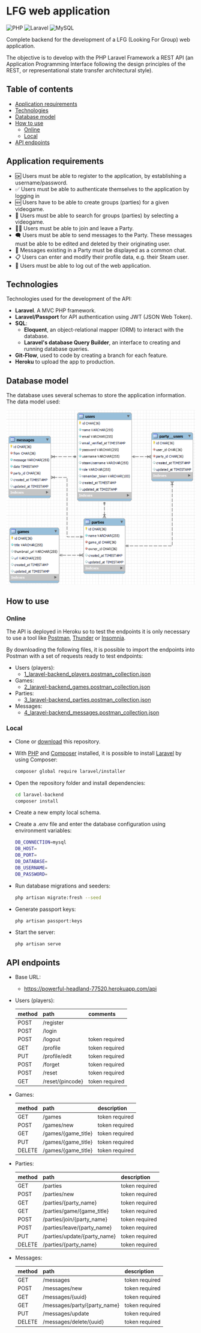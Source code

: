 # LFG web application

![PHP](https://img.shields.io/badge/php-%23777BB4.svg?logo=php&logoColor=white&style=for-the-badge) ![Laravel	](https://img.shields.io/badge/laravel-%23FF2D20.svg?logo=laravel&logoColor=white&style=for-the-badge) ![MySQL](https://img.shields.io/badge/mysql-%2300f.svg?logo=mysql&logoColor=white&style=for-the-badge) 

Complete backend for the development of a LFG (Looking For Group) web application.

The objective is to develop with the PHP Laravel Framework a REST API (an Application Programming Interface following the design principles of the REST, or representational state transfer architectural style).

## Table of contents

  - [Application requirements](#application-requirements)
  - [Technologies](#technologies)
  - [Database model](#database-model)
  - [How to use](#how-to-use)
    - [Online](#online)
    - [Local](#local)
  - [API endpoints](#api-endpoints)

## Application requirements

- 🆗 Users must be able to register to the application, by establishing a username/password.
- ✅ Users must be able to authenticate themselves to the application by logging in
- 🆕 Users have to be able to create groups (parties) for a given videogame.
- 🔎 Users must be able to search for groups (parties) by selecting a videogame.
- 👩‍💻 Users must be able to join and leave a Party.
- 🗨 Users must be able to send messages to the Party. These messages must be able to be edited and deleted by their originating user.
- 💬 Messages existing in a Party must be displayed as a common chat.
- 📋 Users can enter and modify their profile data, e.g. their Steam user.
- 👋 Users must be able to log out of the web application.

## Technologies

Technologies used for the development of the API:

- **Laravel**. A MVC PHP framework. 
- **Laravel/Passport** for API authentication using JWT (JSON Web Token).
- **SQL**:
  - **Eloquent**, an object-relational mapper (ORM) to interact with the database.
  - **Laravel's database Query Builder**, an interface to creating and running database queries.
- **Git-Flow**, used to code by creating a branch for each feature.
- **Heroku** to upload the app to production.

## Database model

The database uses several schemas to store the application information. The data model used:

![image-20220424215550287](./assets/img/db.png)

## How to use

### Online

The API is deployed in Heroku so to test the endpoints it is only necessary to use a tool like [Postman](https://www.postman.com/), [Thunder](https://www.thunderclient.com/) or [Insomnia](https://insomnia.rest/).

By downloading the following files, it is possible to import the endpoints into Postman with a set of requests ready to test endpoints:

- Users (players):
  - [1_laravel-backend_players.postman_collection.json](https://raw.githubusercontent.com/angelgr-com/laravel-backend/main/assets/postman/1_laravel-backend_players.postman_collection.json)
- Games:
  - [2_laravel-backend_games.postman_collection.json](https://raw.githubusercontent.com/angelgr-com/laravel-backend/main/assets/postman/2_laravel-backend_games.postman_collection.json)
- Parties:
  - [3_laravel-backend_parties.postman_collection.json](https://raw.githubusercontent.com/angelgr-com/laravel-backend/main/assets/postman/3_laravel-backend_parties.postman_collection.json)
- Messages:
  - [4_laravel-backend_messages.postman_collection.json](https://raw.githubusercontent.com/angelgr-com/laravel-backend/main/assets/postman/4_laravel-backend_messages.postman_collection.json)

### Local

- Clone or [download](https://github.com/angelgr-com/laravel-backend/archive/refs/heads/main.zip) this repository.

- With [PHP](https://www.php.net/manual/en/install.php) and [Composer](https://getcomposer.org/download/) installed, it is possible to install [Laravel](https://laravel.com/docs/9.x/installation) by using Composer:

  ```bash
  composer global require laravel/installer
  ```

- Open the repository folder and install dependencies:

  ```bash
  cd laravel-backend
  composer install
  ```

- Create a new empty local schema.

- Create a .env file and enter the database configuration using environment variables:

  ```bash
  DB_CONNECTION=mysql
  DB_HOST=
  DB_PORT=
  DB_DATABASE=
  DB_USERNAME=
  DB_PASSWORD=
  ```

- Run database migrations and seeders:

  ```bash
  php artisan migrate:fresh --seed
  ```

- Generate passport keys:

  ```bash
  php artisan passport:keys
  ```

- Start the server:

  ```
  php artisan serve
  ```

## API endpoints

- Base URL:
  - https://powerful-headland-77520.herokuapp.com/api

- Users (players):

  | method | path             | comments       |
  | ------ | ---------------- | -------------- |
  | POST   | /register        |                |
  | POST   | /login           |                |
  | POST   | /logout          | token required |
  | GET    | /profile         | token required |
  | PUT    | /profile/edit    | token required |
  | POST   | /forget          | token required |
  | POST   | /reset           | token required |
  | GET    | /reset/{pincode} | token required |

- Games:

  | method | path                | description    |
  | ------ | ------------------- | -------------- |
  | GET    | /games              | token required |
  | POST   | /games/new          | token required |
  | GET    | /games/{game_title} | token required |
  | PUT    | /games/{game_title} | token required |
  | DELETE | /games/{game_title} | token required |

- Parties:

  | method | path                         | description    |
  | ------ | ---------------------------- | -------------- |
  | GET    | /parties                     | token required |
  | POST   | /parties/new                 | token required |
  | GET    | /parties/{party_name}        | token required |
  | GET    | /parties/game/{game_title}   | token required |
  | POST   | /parties/join/{party_name}   | token required |
  | POST   | /parties/leave/{party_name}  | token required |
  | PUT    | /parties/update/{party_name} | token required |
  | DELETE | /parties/{party_name}        | token required |

- Messages:

  | method | path                         | description    |
  | ------ | ---------------------------- | -------------- |
  | GET    | /messages                    | token required |
  | POST   | /messages/new                | token required |
  | GET    | /messages/{uuid}             | token required |
  | GET    | /messages/party/{party_name} | token required |
  | PUT    | /messages/update             | token required |
  | DELETE | /messages/delete/{uuid}      | token required |